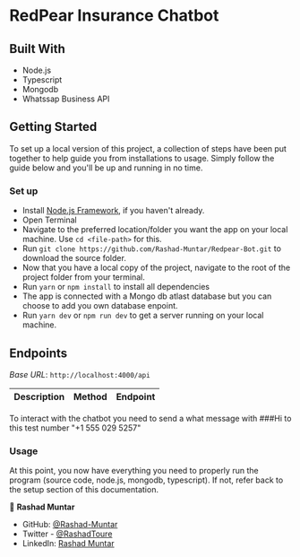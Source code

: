 # RedPear Insurance Chatbot

## Built With
- Node.js
- Typescript
- Mongodb
- Whatssap Business API

## Getting Started

To set up a local version of this project, a collection of steps have been put together to help guide you from installations to usage. Simply follow the guide below and you'll be up and running in no time.

### Set up

- Install [Node.js Framework](https://nodejs.org/en), if you haven't already.
- Open Terminal
- Navigate to the preferred location/folder you want the app on your local machine. Use `cd <file-path>` for this.
- Run `git clone https://github.com/Rashad-Muntar/Redpear-Bot.git` to download the source folder.
- Now that you have a local copy of the project, navigate to the root of the project folder from your terminal.
- Run `yarn` or `npm install` to install all dependencies
- The app is connected with a Mongo db atlast database but you can choose to add you own database enpoint.
- Run `yarn dev` or `npm run dev` to get a server running on your local machine.

## Endpoints
_Base URL_: `http://localhost:4000/api`

|Description|Method|Endpoint|
|:---|:---|:---|

To interact with the chatbot you need to send a what message with  ###Hi to this test number "+1 555 029 5257"
### Usage

At this point, you now have everything you need to properly run the program (source code, node.js, mongodb, typescript). If not, refer back to the setup section of this documentation.

👤 **Rashad Muntar**

- GitHub: [@Rashad-Muntar](https://github.com/Rashad-Muntar)
- Twitter - [@RashadToure](https://twitter.com/RashadToure)
- LinkedIn: [Rashad Muntar](https://www.linkedin.com/in/rashad-muntar/)

